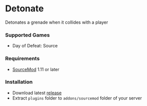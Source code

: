 # Detonate

Detonates a grenade when it collides with a player

### Supported Games

* Day of Defeat: Source

### Requirements

* [SourceMod](https://www.sourcemod.net) 1.11 or later

### Installation

* Download latest [release](https://github.com/dronelektron/detonate/releases)
* Extract `plugins` folder to `addons/sourcemod` folder of your server
